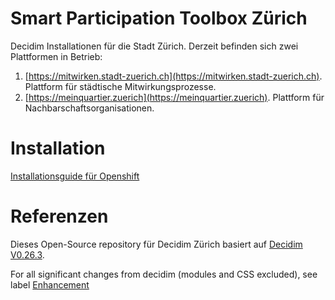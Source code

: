 # Smart Participation Toolbox Zürich
Decidim Installationen für die Stadt Zürich. Derzeit befinden sich zwei Plattformen in Betrieb:
1. [https://mitwirken.stadt-zuerich.ch](https://mitwirken.stadt-zuerich.ch). Plattform für städtische Mitwirkungsprozesse.
2. [https://meinquartier.zuerich](https://meinquartier.zuerich). Plattform für Nachbarschaftsorganisationen.

# Installation
[Installationsguide für Openshift](./doc/installation_openshift.md)

# Referenzen
Dieses Open-Source repository für Decidim Zürich basiert auf [Decidim](https://github.com/decidim/decidim) [V0.26.3](https://github.com/decidim/decidim/releases/tag/v0.26.3).

For all significant changes from decidim (modules and CSS excluded), see label [Enhancement](https://github.com/puzzle/decidim-zuerich/issues?q=is%3Aissue+label%3Aenhancement+is%3Aclosed)
